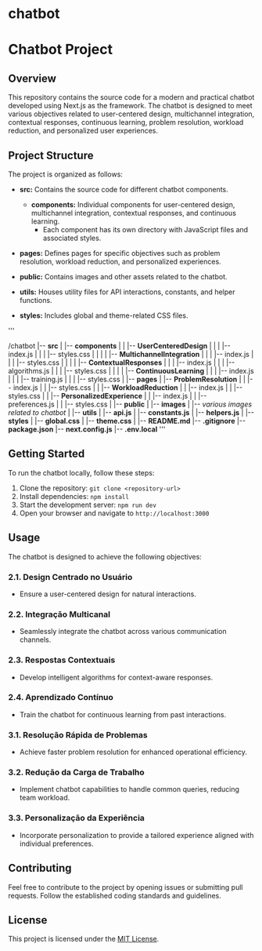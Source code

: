 # chatbot


# Chatbot Project

## Overview

This repository contains the source code for a modern and practical chatbot developed using Next.js as the framework. The chatbot is designed to meet various objectives related to user-centered design, multichannel integration, contextual responses, continuous learning, problem resolution, workload reduction, and personalized user experiences.

## Project Structure

The project is organized as follows:

- **src:** Contains the source code for different chatbot components.
  - **components:** Individual components for user-centered design, multichannel integration, contextual responses, and continuous learning.
    - Each component has its own directory with JavaScript files and associated styles.

- **pages:** Defines pages for specific objectives such as problem resolution, workload reduction, and personalized experiences.

- **public:** Contains images and other assets related to the chatbot.

- **utils:** Houses utility files for API interactions, constants, and helper functions.

- **styles:** Includes global and theme-related CSS files.


'''

/chatbot
|-- **src**
|   |-- **components**
|   |   |-- **UserCenteredDesign**
|   |   |   |-- index.js
|   |   |   |-- styles.css
|   |
|   |   |-- **MultichannelIntegration**
|   |   |   |-- index.js
|   |   |   |-- styles.css
|   |
|   |   |-- **ContextualResponses**
|   |   |   |-- index.js
|   |   |   |-- algorithms.js
|   |   |   |-- styles.css
|   |
|   |   |-- **ContinuousLearning**
|   |   |   |-- index.js
|   |   |   |-- training.js
|   |   |   |-- styles.css
|
|-- **pages**
|   |-- **ProblemResolution**
|   |   |-- index.js
|   |   |-- styles.css
|
|   |-- **WorkloadReduction**
|   |   |-- index.js
|   |   |-- styles.css
|
|   |-- **PersonalizedExperience**
|   |   |-- index.js
|   |   |-- preferences.js
|   |   |-- styles.css
|
|-- **public**
|   |-- **images**
|       |-- *various images related to chatbot*
|
|-- **utils**
|   |-- **api.js**
|   |-- **constants.js**
|   |-- **helpers.js**
|
|-- **styles**
|   |-- **global.css**
|   |-- **theme.css**
|
|-- **README.md**
|-- **.gitignore**
|-- **package.json**
|-- **next.config.js**
|-- **.env.local**
'''




## Getting Started

To run the chatbot locally, follow these steps:

1. Clone the repository: `git clone <repository-url>`
2. Install dependencies: `npm install`
3. Start the development server: `npm run dev`
4. Open your browser and navigate to `http://localhost:3000`

## Usage

The chatbot is designed to achieve the following objectives:

### 2.1. Design Centrado no Usuário

- Ensure a user-centered design for natural interactions.

### 2.2. Integração Multicanal

- Seamlessly integrate the chatbot across various communication channels.

### 2.3. Respostas Contextuais

- Develop intelligent algorithms for context-aware responses.

### 2.4. Aprendizado Contínuo

- Train the chatbot for continuous learning from past interactions.

### 3.1. Resolução Rápida de Problemas

- Achieve faster problem resolution for enhanced operational efficiency.

### 3.2. Redução da Carga de Trabalho

- Implement chatbot capabilities to handle common queries, reducing team workload.

### 3.3. Personalização da Experiência

- Incorporate personalization to provide a tailored experience aligned with individual preferences.

## Contributing

Feel free to contribute to the project by opening issues or submitting pull requests. Follow the established coding standards and guidelines.

## License

This project is licensed under the [MIT License](LICENSE).
